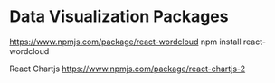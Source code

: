 # Data Visualization Packages

https://www.npmjs.com/package/react-wordcloud
npm install react-wordcloud

React Chartjs
https://www.npmjs.com/package/react-chartjs-2
